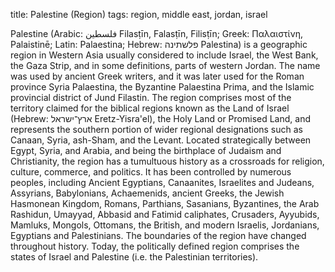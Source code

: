 title: Palestine (Region)
tags: region, middle east, jordan, israel

Palestine (Arabic: فلسطين‎ Filasṭīn, Falasṭīn, Filisṭīn; Greek: Παλαιστίνη, Palaistinē; Latin: Palaestina; Hebrew: פלשתינה‎ Palestina) is a geographic region in Western Asia usually considered to include Israel, the West Bank, the Gaza Strip, and in some definitions, parts of western Jordan.
The name was used by ancient Greek writers, and it was later used for the Roman province Syria Palaestina, the Byzantine Palaestina Prima, and the Islamic provincial district of Jund Filastin. The region comprises most of the territory claimed for the biblical regions known as the Land of Israel (Hebrew: ארץ־ישראל‎ Eretz-Yisra'el), the Holy Land or Promised Land, and represents the southern portion of wider regional designations such as Canaan, Syria, ash-Sham, and the Levant.
Located strategically between Egypt, Syria, and Arabia, and being the birthplace of Judaism and Christianity, the region has a tumultuous history as a crossroads for religion, culture, commerce, and politics. It has been controlled by numerous peoples, including Ancient Egyptians, Canaanites, Israelites and Judeans, Assyrians, Babylonians, Achaemenids, ancient Greeks, the Jewish Hasmonean Kingdom, Romans, Parthians, Sasanians, Byzantines, the Arab Rashidun, Umayyad, Abbasid and Fatimid caliphates, Crusaders, Ayyubids, Mamluks, Mongols, Ottomans, the British, and modern Israelis, Jordanians, Egyptians and Palestinians.
The boundaries of the region have changed throughout history. Today, the politically defined region comprises the states of Israel and Palestine (i.e. the Palestinian territories).